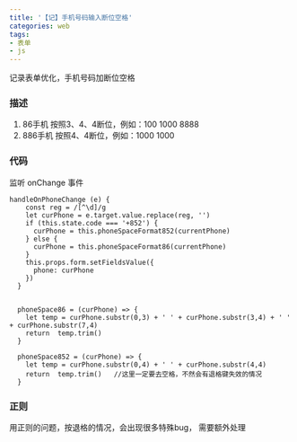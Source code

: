 ```yaml
---
title: '【记】手机号码输入断位空格'
categories: web
tags: 
- 表单
- js
---
```


记录表单优化，手机号码加断位空格
<!-- more -->

### 描述

1. 86手机
   按照3、4、4断位，例如：100 1000 8888
2. 886手机
   按照4、4断位，例如：1000 1000


### 代码

监听 onChange 事件
```
handleOnPhoneChange (e) {
    const reg = /[^\d]/g
    let curPhone = e.target.value.replace(reg, '')
    if (this.state.code === '+852') {
      curPhone = this.phoneSpaceFormat852(currentPhone)
    } else {
      curPhone = this.phoneSpaceFormat86(currentPhone)
    }
    this.props.form.setFieldsValue({
      phone: curPhone
    })
  }


  phoneSpace86 = (curPhone) => {
    let temp = curPhone.substr(0,3) + ' ' + curPhone.substr(3,4) + ' ' + curPhone.substr(7,4)
    return  temp.trim()
  }

  phoneSpace852 = (curPhone) => {
    let temp = curPhone.substr(0,4) + ' ' + curPhone.substr(4,4)
    return  temp.trim()   //这里一定要去空格，不然会有退格键失效的情况
  }

```


### 正则
用正则的问题，按退格的情况，会出现很多特殊bug， 需要额外处理
   
